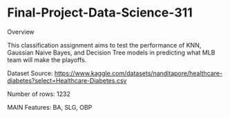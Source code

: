 # Final-Project-Data-Science-311

Overview

This classification assignment aims to test the performance of KNN, Gaussian Naive Bayes, and Decision Tree models in predicting what MLB team will make the playoffs.

Dataset Source: https://www.kaggle.com/datasets/nanditapore/healthcare-diabetes?select=Healthcare-Diabetes.csv

Number of rows: 1232

MAIN Features: BA, SLG, OBP

